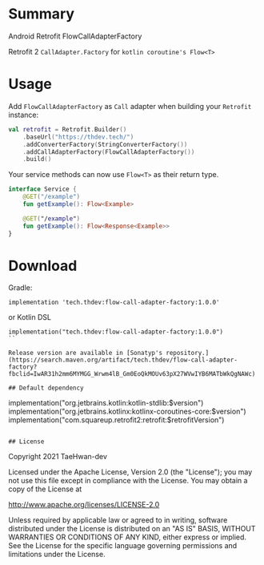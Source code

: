 # Summary
Android Retrofit FlowCallAdapterFactory

Retrofit 2 `CallAdapter.Factory` for `kotlin coroutine's Flow<T>`

# Usage

Add `FlowCallAdapterFactory` as `Call` adapter when building your `Retrofit` instance:

```kotlin
val retrofit = Retrofit.Builder()
    .baseUrl("https://thdev.tech/")
    .addConverterFactory(StringConverterFactory())
    .addCallAdapterFactory(FlowCallAdapterFactory())
    .build()
```

Your service methods can now use `Flow<T>` as their return type.

```kotlin
interface Service {
    @GET("/example")
    fun getExample(): Flow<Example>

    @GET("/example")
    fun getExample(): Flow<Response<Example>>
}
```

# Download

Gradle:

```
implementation 'tech.thdev:flow-call-adapter-factory:1.0.0'
```

or Kotlin DSL

```
implementation("tech.thdev:flow-call-adapter-factory:1.0.0")
``

Release version are available in [Sonatyp's repository.](https://search.maven.org/artifact/tech.thdev/flow-call-adapter-factory?fbclid=IwAR31h2mm6MYMGG_Wrwm4lB_Gm0EoQkMOUv63pX27WVwIYB6MATbWkQgNAWc)

## Default dependency

```
implementation("org.jetbrains.kotlin:kotlin-stdlib:$version")
implementation("org.jetbrains.kotlinx:kotlinx-coroutines-core:$version")
implementation("com.squareup.retrofit2:retrofit:$retrofitVersion")
```

## License

```
Copyright 2021 TaeHwan-dev

Licensed under the Apache License, Version 2.0 (the "License");
you may not use this file except in compliance with the License.
You may obtain a copy of the License at

   http://www.apache.org/licenses/LICENSE-2.0

Unless required by applicable law or agreed to in writing, software
distributed under the License is distributed on an "AS IS" BASIS,
WITHOUT WARRANTIES OR CONDITIONS OF ANY KIND, either express or implied.
See the License for the specific language governing permissions and
limitations under the License.
```
